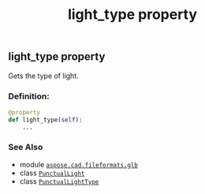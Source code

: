 ﻿---
title: light_type property
second_title: Aspose.CAD for Python via .NET API References
description: 
type: docs
weight: 80
url: /python-net/aspose.cad.fileformats.glb/punctuallight/light_type/
is_root: false
---

## light_type property


Gets the type of light.
### Definition:
```python
@property
def light_type(self):
    ...
```

### See Also
* module [`aspose.cad.fileformats.glb`](../../)
* class [`PunctualLight`](/cad/python-net/aspose.cad.fileformats.glb/punctuallight)
* class [`PunctualLightType`](/cad/python-net/aspose.cad.fileformats.glb/punctuallighttype)
